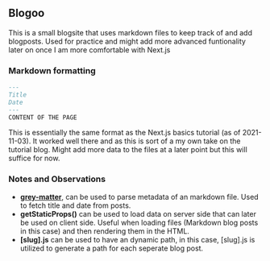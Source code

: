 ## Blogoo

This is a small blogsite that uses markdown files to keep track of and add blogposts. Used for practice and might add more advanced funtionality later on once I am more comfortable with Next.js

### Markdown formatting

```Markdown
---
Title
Date
---
CONTENT OF THE PAGE
```

This is essentially the same format as the Next.js basics tutorial (as of 2021-11-03). It worked well there and as this is sort of a my own take on the tutorial blog. Might add more data to the files at a later point but this will suffice for now.

### Notes and Observations

- **[grey-matter](https://github.com/jonschlinkert/gray-matter)**, can be used to parse metadata of an markdown file. Used to fetch title and date from posts.
- **getStaticProps()** can be used to load data on server side that can later be used on client side. Useful when loading files (Markdown blog posts in this case) and then rendering them in the HTML.
- **[slug].js** can be used to have an dynamic path, in this case, [slug].js is utilized to generate a path for each seperate blog post.
